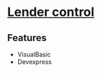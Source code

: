 # [Lender control](https://github.com/danielm2402/lender-control)

## Features
* VisualBasic
* Devexpress



